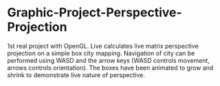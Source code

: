 # Graphic-Project-Perspective-Projection

1st real project with OpenGL. Live calculates live matrix perspective projection on a simple box city mapping. Navigation of city can be performed using WASD and the arrow keys (WASD controls movement, arrows controls orientation). The boxes have been animated to grow and shrink to demonstrate live nature of perspective.
